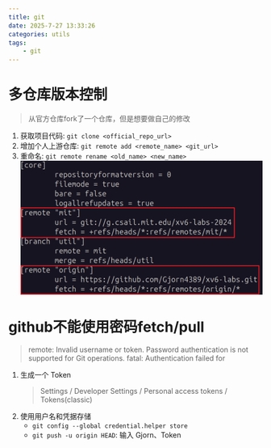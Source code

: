 ```yaml
---
title: git
date: 2025-7-27 13:33:26
categories: utils
tags:
    - git
---
```


# 多仓库版本控制
> 从官方仓库fork了一个仓库，但是想要做自己的修改

1. 获取项目代码: `git clone <official_repo_url>`
2. 增加个人上游仓库: `git remote add <remote_name> <git_url>`
3. 重命名: `git remote rename <old_name> <new_name>`
![git_remote](https://raw.githubusercontent.com/Gjorn4389/Gjorn4389.github.io/source/images/git_remote.png)

# github不能使用密码fetch/pull
> remote: Invalid username or token. Password authentication is not supported for Git operations.
fatal: Authentication failed for

1. 生成一个 Token
    > Settings / Developer Settings / Personal access tokens / Tokens(classic)
2. 使用用户名和凭据存储
    + `git config --global credential.helper store`
    + `git push -u origin HEAD`: 输入 Gjorn、Token
